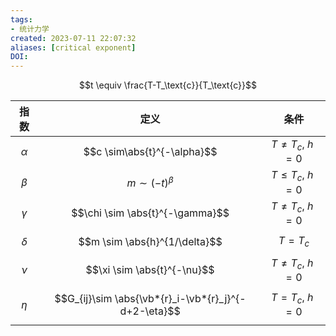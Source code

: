 ```yaml
---
tags: 
- 统计力学
created: 2023-07-11 22:07:32
aliases: [critical exponent]
DOI: 
---
```


$$t \equiv \frac{T-T_\text{c}}{T_\text{c}}$$

| 指数 | 定义 | 条件 |
|:-:|:-:|:-:|
|$\alpha$|$$c \sim\abs{t}^{-\alpha}$$|$T \neq T_c,\ h = 0$|
|$\beta$|$$m \sim (-t)^\beta$$|$T \leq T_c,\ h=0$
|$\gamma$|$$\chi \sim \abs{t}^{-\gamma}$$|$T \neq T_c,\ h=0$
|$\delta$|$$m \sim \abs{h}^{1/\delta}$$|$T=T_c$
|$\nu$|$$\xi \sim \abs{t}^{-\nu}$$|$T\neq T_c,\ h=0$
|$\eta$|$$G_{ij}\sim \abs{\vb*{r}_i-\vb*{r}_j}^{-d+2-\eta}$$|$T=T_c,\ h=0$